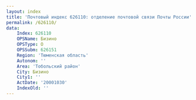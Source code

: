 ```yaml
---
layout: index
title: 'Почтовый индекс 626110: отделение почтовой связи Почты России'
permalink: /626110/
data:
    Index: 626110
    OPSName: Бизино
    OPSType: О
    OPSSubm: 626151
    Region: 'Тюменская область'
    Autonom: ''
    Area: 'Тобольский район'
    City: Бизино
    City1: ''
    ActDate: '20001030'
    IndexOld: ''
---
```

